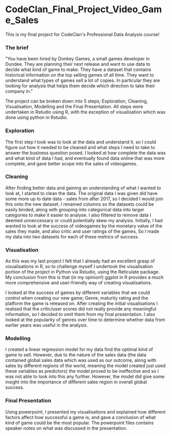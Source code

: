 # CodeClan_Final_Project_Video_Game_Sales

This is my final project for CodeClan's Professional Data Analysis course!

### The brief

"You have been hired by Donkey Games, a small games developer in Dundee. They are planning their next release and want to use data to decide what kind of game to make. They have a dataset that contains historical information on the top selling games of all time.
They want to understand what types of games sell a lot of copies. In particular they are looking for analysis that helps them decide which direction to take their company in."

The project can be broken down into 5 steps; Exploration, Cleaning, Visualisation, Modelling and the Final Presentation. All steps were undertaken in Rstudio using R, with the exception of visualisation which was done using python in Rstudio.

### Exploration

The first step I took was to look at the data and understand it, so I could figure out how it needed to be cleaned and what steps I need to take to answer the business question posed.
I looked at how complete the data was and what kind of data I had, and eventually found data online that was more complete, and gave better scope into the sales of videogames.

### Cleaning

After finding better data and gaining an understanding of what I wanted to look at, I started to clean the data. The original data I was given did have some more up to date data - sales from after 2017, so I decided I would join this onto the new dataset. I renamed columns so the datasets could be easily binded, along with grouping into categorical data into larger categories to make it easier to analyse. I also filtered to remove data I deemed unneccessary or could potentially skew my analysis.
Initially, I had wanted to look at the success of videogames by the monetary value of the sales they made, and also critic and user ratings of the games, So I made my data into two datasets for each of these metrics of success.

### Visualisation

As this was my last project I felt that I already had an excellent grasp of visualisations in R, so to challenge myself I undertook the visualisation portion of the project in Python via Rstudio, using the Reticulate package. My conclusion from this is that (in my opinion!) ggplot in R provides a much more comprehensive and user-friendly way of creating visualisations.

I looked at the success of games by different variables that we could control when creating our new game; Genre, maturity rating and the platform the game is released on. After creating the initial visualisations I realised that the critic/user scores did not really provide any meaningful information, so I decided to omit them from my final presentation. I also looked at the popularity of genres over time to determine whether data from earlier years was useful in the analysis.

### Modelling

I created a linear regression model for my data find the optimal kind of game to sell. However, due to the nature of the sales data (the data contained global sales data which was used as our outcome, along with sales by different regions of the world, meaning the model created just used these variables as predictors) the model proved to be ineffective and so I was not able to look into this any further. 
However, the model did give some insight into the importance of different sales region in overall global success.

### Final Presentation

Using powerpoint, I presented my visualisations and explained how different factors affect how successful a game is, and gave a conclusion of what kind of game could be the most popular. The powerpoint files contains speaker notes on what was discussed in the presentation.

